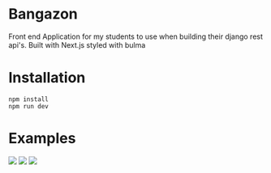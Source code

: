 # Bangazon
Front end Application for my students to use when building their django rest api's. Built with Next.js styled with bulma

# Installation
```
npm install
npm run dev
```

# Examples

![](./demo_resrcs/site_demo.gif)
![](./demo_resrcs/product_detail.png)
![](./demo_resrcs/store_detail.png)



